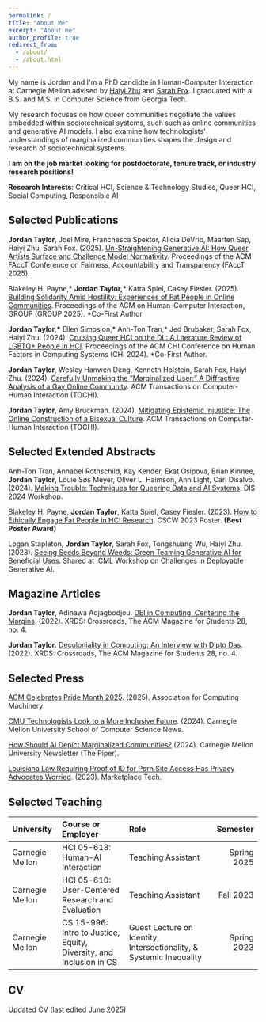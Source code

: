 ```yaml
---
permalink: /
title: "About Me"
excerpt: "About me"
author_profile: true
redirect_from: 
  - /about/
  - /about.html
---
```


My name is Jordan and I'm a PhD candidte in Human-Computer Interaction at Carnegie Mellon advised by [Haiyi Zhu](https://haiyizhu.com) and [Sarah Fox](https://www.sarahfox.info/). I graduated with a B.S. and M.S. in Computer Science from Georgia Tech.

My research focuses on how queer communities negotiate the values embedded within sociotechnical systems, such such as online communities and generative AI models. I also examine how technologists' understandings of marginalized communities shapes the design and research of sociotechnical systems. 

**I am on the job market looking for postdoctorate, tenure track, or industry research positions!**

**Research Interests**: Critical HCI, Science & Technology Studies, Queer HCI, Social Computing, Responsible AI


Selected Publications
------

**Jordan Taylor,** Joel Mire, Franchesca Spektor, Alicia DeVrio, Maarten Sap, Haiyi Zhu, Sarah Fox. (2025). [Un-Straightening Generative AI: How Queer Artists Surface and Challenge Model Normativity](https://dl.acm.org/doi/10.1145/3715275.3732061). Proceedings of the ACM FAccT Conference on Fairness, Accountability and Transparency (FAccT 2025).

Blakeley H. Payne,\* **Jordan Taylor,\*** Katta Spiel, Casey Fiesler. (2025). [Building Solidarity Amid Hostility: Experiences of Fat People in Online Communities](https://dl.acm.org/doi/10.1145/3701186). Proceedings of the ACM on Human-Computer Interaction, GROUP (GROUP 2025). \*Co-First Author.

**Jordan Taylor,\*** Ellen Simpsion,* Anh-Ton Tran,* Jed Brubaker, Sarah Fox, Haiyi Zhu. (2024). [Cruising Queer HCI on the DL: A Literature Review of LGBTQ+ People in HCI](https://dl.acm.org/doi/10.1145/3613904.3642494). Proceedings of the ACM CHI Conference on Human Factors in Computing Systems (CHI 2024). \*Co-First Author.

**Jordan Taylor,** Wesley Hanwen Deng, Kenneth Holstein, Sarah Fox, Haiyi Zhu. (2024). [Carefully Unmaking the “Marginalized User:” A Diffractive Analysis of a Gay Online Community](https://doi.org/10.1145/3673229). ACM Transactions on Computer-Human Interaction (TOCHI).

**Jordan Taylor,** Amy Bruckman. (2024). [Mitigating Epistemic Injustice: The Online Construction of a Bisexual Culture](https://dl.acm.org/doi/10.1145/3648614). ACM Transactions on Computer-Human Interaction (TOCHI).


Selected Extended Abstracts
------

Anh-Ton Tran, Annabel Rothschild, Kay Kender, Ekat Osipova, Brian Kinnee, **Jordan Taylor**, Louie Søs Meyer, Oliver L. Haimson, Ann Light, Carl Disalvo. (2024). [Making Trouble: Techniques for Queering Data and AI Systems](https://dl.acm.org/doi/abs/10.1145/3656156.3658393). DIS 2024 Workshop.

Blakeley H. Payne, **Jordan Taylor**, Katta Spiel, Casey Fiesler. (2023). [How to Ethically Engage Fat People in HCI Research](https://dl.acm.org/doi/10.1145/3584931.3606987). CSCW 2023 Poster. **(Best Poster Award)**

Logan Stapleton, **Jordan Taylor**, Sarah Fox, Tongshuang Wu, Haiyi Zhu. (2023). [Seeing Seeds Beyond Weeds: Green Teaming Generative AI for Beneficial Uses](https://arxiv.org/pdf/2306.03097.pdf). Shared at ICML Workshop on Challenges in Deployable Generative AI.


Magazine Articles
------

**Jordan Taylor**, Adinawa Adjagbodjou. [DEI in Computing: Centering the Margins](https://dl.acm.org/doi/10.1145/3538534). (2022). XRDS: Crossroads, The ACM Magazine for Students 28, no. 4.

**Jordan Taylor**. [Decoloniality in Computing: An Interview with Dipto Das](https://dl.acm.org/doi/10.1145/3538548). (2022). XRDS: Crossroads, The ACM Magazine for Students 28, no. 4.


Selected Press
------

[ACM Celebrates Pride Month 2025](https://www.acm.org/diversity-inclusion/pride-month-2025). (2025). Association for Computing Machinery.

[CMU Technologists Look to a More Inclusive Future](https://www.cs.cmu.edu/news/2024/inclusive-ai). (2024). Carnegie Mellon University School of Computer Science News.

[How Should AI Depict Marginalized Communities?](https://www.cmu.edu/news/stories/archives/2024/june/how-should-ai-depict-marginalized-communities-cmu-technologists-look-to-a-more-inclusive-future ) (2024). Carnegie Mellon University Newsletter (The Piper).

[Louisiana Law Requiring Proof of ID for Porn Site Access Has Privacy Advocates Worried](https://www.marketplace.org/shows/marketplace-tech/louisiana-law-requiring-proof-of-id-for-porn-site-access-has-privacy-advocates-worried/). (2023). Marketplace Tech. 


Selected Teaching
------

| University | Course or Employer | Role | Semester |
| :------ | :--- | :--- | ---:|
| Carnegie Mellon | HCI 05-618: Human-AI Interaction | Teaching Assistant | Spring 2025 |
| Carnegie Mellon | HCI 05-610: User-Centered Research and Evaluation | Teaching Assistant | Fall 2023 |
| Carnegie Mellon | CS 15-996: Intro to Justice, Equity, Diversity, and Inclusion in CS | Guest Lecture on Identity, Intersectionality, & Systemic Inequality | Spring 2023 |


CV
------


Updated <a onclick="gtag('event', 'view_cv')" href="https://drive.google.com/file/d/1YwDNsIAXuAfzqQYdxCjBZ7UY0CcSybb0/view?usp=share_link">CV</a> (last edited June 2025)
